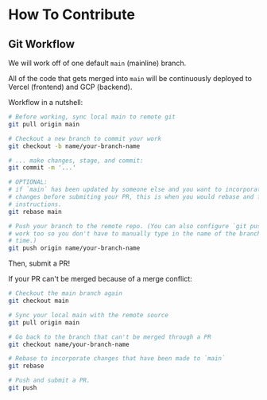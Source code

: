 # How To Contribute

## Git Workflow

We will work off of one default `main` (mainline) branch.

All of the code that gets merged into `main` will be continuously deployed to Vercel (frontend) and GCP (backend).

Workflow in a nutshell:

```sh
# Before working, sync local main to remote git
git pull origin main

# Checkout a new branch to commit your work
git checkout -b name/your-branch-name

# ... make changes, stage, and commit:
git commit -m '...'

# OPTIONAL:
# if `main` has been updated by someone else and you want to incorporate those
# changes before submiting your PR, this is when you would rebase and follow the
# instructions.
git rebase main

# Push your branch to the remote repo. (You can also configure `git push` to
# work too so you don't have to manually type in the name of the branch every
# time.)
git push origin name/your-branch-name
```

Then, submit a PR!

If your PR can't be merged because of a merge conflict:

```sh
# Checkout the main branch again
git checkout main

# Sync your local main with the remote source
git pull origin main

# Go back to the branch that can't be merged through a PR
git checkout name/your-branch-name

# Rebase to incorporate changes that have been made to `main`
git rebase

# Push and submit a PR.
git push
```
